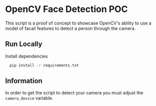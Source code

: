 
# OpenCV Face Detection POC

This script is a proof of concept to showcase OpenCV's ability to use a model of facail features to detect a person through the camera.


## Run Locally

Install dependencies

```bash
  pip install -r requirements.txt
```

## Information

In order to get the script to detect your camera you must adjust the ```camera_device``` variable.